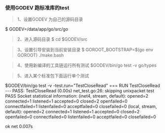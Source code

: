
### 使用GODEV 跑标准库的test

>1、设置GODEV 为自己的源码目录

$  GODEV=/data/app/go/src/go

>2、进入源码目录
$  cd $GODEV/src

>3、设置引导安装到当前安装目录
$ GOROOT_BOOTSTRAP=$(go env GOROOT) ./make.bash

>4、使用新编译的工具链运行所有测试
$GODEV/bin/go test -v go/types 

>5、进入某个标准包下面运行单个测试

 $GODEV/bin/go test -v -test.run="TestCloseRead"
=== RUN   TestCloseRead
--- PASS: TestCloseRead (0.00s)
    net_test.go:26: skipping unixpacket test
PASS
Socket statistical information:
(inet4, stream, default): opened=2 connected=1 listened=1 accepted=0 closed=2 openfailed=0 connectfailed=1 listenfailed=0 acceptfailed=0 closefailed=0
(local, stream, default): opened=2 connected=1 listened=1 accepted=0 closed=2 openfailed=0 connectfailed=0 listenfailed=0 acceptfailed=0 closefailed=0

ok      net    0.007s